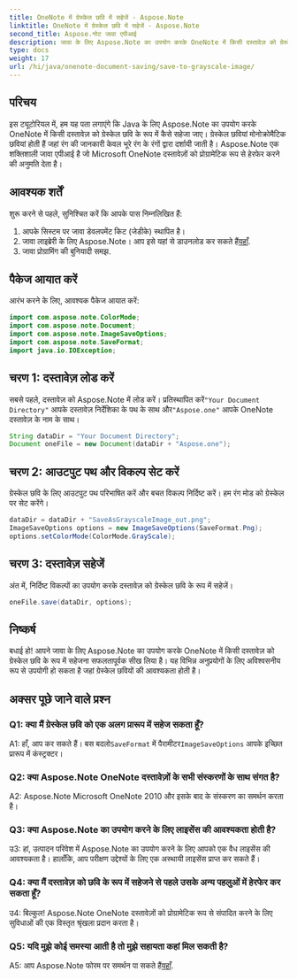 ```yaml
---
title: OneNote में ग्रेस्केल छवि में सहेजें - Aspose.Note
linktitle: OneNote में ग्रेस्केल छवि में सहेजें - Aspose.Note
second_title: Aspose.नोट जावा एपीआई
description: जावा के लिए Aspose.Note का उपयोग करके OneNote में किसी दस्तावेज़ को ग्रेस्केल छवि के रूप में सहेजना सीखें। Microsoft OneNote दस्तावेज़ों को प्रोग्रामेटिक रूप से आसानी से प्रबंधित करें।
type: docs
weight: 17
url: /hi/java/onenote-document-saving/save-to-grayscale-image/
---
```

## परिचय

इस ट्यूटोरियल में, हम यह पता लगाएंगे कि Java के लिए Aspose.Note का उपयोग करके OneNote में किसी दस्तावेज़ को ग्रेस्केल छवि के रूप में कैसे सहेजा जाए। ग्रेस्केल छवियां मोनोक्रोमैटिक छवियां होती हैं जहां रंग की जानकारी केवल भूरे रंग के रंगों द्वारा दर्शायी जाती है। Aspose.Note एक शक्तिशाली जावा एपीआई है जो Microsoft OneNote दस्तावेज़ों को प्रोग्रामेटिक रूप से हेरफेर करने की अनुमति देता है।

## आवश्यक शर्तें

शुरू करने से पहले, सुनिश्चित करें कि आपके पास निम्नलिखित हैं:

1. आपके सिस्टम पर जावा डेवलपमेंट किट (जेडीके) स्थापित है।
2.  जावा लाइब्रेरी के लिए Aspose.Note। आप इसे यहां से डाउनलोड कर सकते हैं[यहाँ](https://releases.aspose.com/note/java/).
3. जावा प्रोग्रामिंग की बुनियादी समझ.

## पैकेज आयात करें

आरंभ करने के लिए, आवश्यक पैकेज आयात करें:

```java
import com.aspose.note.ColorMode;
import com.aspose.note.Document;
import com.aspose.note.ImageSaveOptions;
import com.aspose.note.SaveFormat;
import java.io.IOException;
```

## चरण 1: दस्तावेज़ लोड करें

 सबसे पहले, दस्तावेज़ को Aspose.Note में लोड करें। प्रतिस्थापित करें`"Your Document Directory"` आपके दस्तावेज़ निर्देशिका के पथ के साथ और`"Aspose.one"` आपके OneNote दस्तावेज़ के नाम के साथ।

```java
String dataDir = "Your Document Directory";
Document oneFile = new Document(dataDir + "Aspose.one");
```

## चरण 2: आउटपुट पथ और विकल्प सेट करें

ग्रेस्केल छवि के लिए आउटपुट पथ परिभाषित करें और बचत विकल्प निर्दिष्ट करें। हम रंग मोड को ग्रेस्केल पर सेट करेंगे।

```java
dataDir = dataDir + "SaveAsGrayscaleImage_out.png";
ImageSaveOptions options = new ImageSaveOptions(SaveFormat.Png);
options.setColorMode(ColorMode.GrayScale);
```

## चरण 3: दस्तावेज़ सहेजें

अंत में, निर्दिष्ट विकल्पों का उपयोग करके दस्तावेज़ को ग्रेस्केल छवि के रूप में सहेजें।

```java
oneFile.save(dataDir, options);
```

## निष्कर्ष

बधाई हो! आपने जावा के लिए Aspose.Note का उपयोग करके OneNote में किसी दस्तावेज़ को ग्रेस्केल छवि के रूप में सहेजना सफलतापूर्वक सीख लिया है। यह विभिन्न अनुप्रयोगों के लिए अविश्वसनीय रूप से उपयोगी हो सकता है जहां ग्रेस्केल छवियों की आवश्यकता होती है।

## अक्सर पूछे जाने वाले प्रश्न

### Q1: क्या मैं ग्रेस्केल छवि को एक अलग प्रारूप में सहेज सकता हूँ?

 A1: हाँ, आप कर सकते हैं। बस बदलो`SaveFormat` में पैरामीटर`ImageSaveOptions` आपके इच्छित प्रारूप में कंस्ट्रक्टर।

### Q2: क्या Aspose.Note OneNote दस्तावेज़ों के सभी संस्करणों के साथ संगत है?

A2: Aspose.Note Microsoft OneNote 2010 और इसके बाद के संस्करण का समर्थन करता है।

### Q3: क्या Aspose.Note का उपयोग करने के लिए लाइसेंस की आवश्यकता होती है?

उ3: हां, उत्पादन परिवेश में Aspose.Note का उपयोग करने के लिए आपको एक वैध लाइसेंस की आवश्यकता है। हालाँकि, आप परीक्षण उद्देश्यों के लिए एक अस्थायी लाइसेंस प्राप्त कर सकते हैं।

### Q4: क्या मैं दस्तावेज़ को छवि के रूप में सहेजने से पहले उसके अन्य पहलुओं में हेरफेर कर सकता हूँ?

उ4: बिल्कुल! Aspose.Note OneNote दस्तावेज़ों को प्रोग्रामेटिक रूप से संपादित करने के लिए सुविधाओं की एक विस्तृत श्रृंखला प्रदान करता है।

### Q5: यदि मुझे कोई समस्या आती है तो मुझे सहायता कहां मिल सकती है?

A5: आप Aspose.Note फोरम पर समर्थन पा सकते हैं[यहाँ](https://forum.aspose.com/c/note/28).